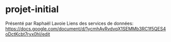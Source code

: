 # projet-initial

Présenté par Raphaël Lavoie
Liens des services de données: https://docs.google.com/document/d/1ycmhAyRvdvqX1SEMMb3RC1f5QES4oDctKcbt7ryx0hI/edit
